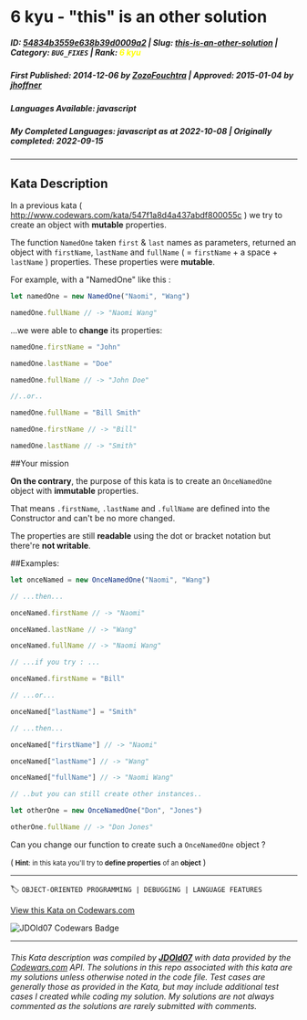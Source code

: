 # 6 kyu - "this" is an other solution

##### **ID**: [54834b3559e638b39d0009a2](https://www.codewars.com/kata/54834b3559e638b39d0009a2) | **Slug**: [this-is-an-other-solution](https://www.codewars.com/kata/54834b3559e638b39d0009a2) | **Category**: `BUG_FIXES` | **Rank**: <span style="color:yellow">6 kyu</span>

##### **First Published**: 2014-12-06 **_by_** [ZozoFouchtra](https://www.codewars.com/users/ZozoFouchtra) | **Approved**: 2015-01-04 **_by_** [jhoffner](https://www.codewars.com/users/jhoffner)

##### **Languages Available**: javascript

##### **My Completed Languages**: javascript **_as at_** 2022-10-08 | **Originally completed**: 2022-09-15

---

## Kata Description

In a previous kata ( http://www.codewars.com/kata/547f1a8d4a437abdf800055c ) we try to create an object with **mutable** properties.

The function `NamedOne` taken `first` & `last` names as parameters, returned an object with `firstName`, `lastName` and `fullName` ( = `firstName` + a space + `lastName` ) properties. These properties were **mutable**.

For example, with a "NamedOne" like this :

```javascript
let namedOne = new NamedOne("Naomi", "Wang")

namedOne.fullName // -> "Naomi Wang"
```

...we were able to **change** its properties:

```javascript
namedOne.firstName = "John"

namedOne.lastName = "Doe"

namedOne.fullName // -> "John Doe"

//..or..

namedOne.fullName = "Bill Smith"

namedOne.firstName // -> "Bill"

namedOne.lastName // -> "Smith"
```

##Your mission

**On the contrary**, the purpose of this kata is to create an `OnceNamedOne` object with **immutable** properties.

That means `.firstName`, `.lastName` and `.fullName` are defined into the Constructor and can't be no more changed.

The properties are still **readable** using the dot or bracket notation but there're **not writable**.

##Examples:

```javascript
let onceNamed = new OnceNamedOne("Naomi", "Wang")

// ...then...

onceNamed.firstName // -> "Naomi"

onceNamed.lastName // -> "Wang"

onceNamed.fullName // -> "Naomi Wang"

// ...if you try : ...

onceNamed.firstName = "Bill"

// ...or...

onceNamed["lastName"] = "Smith"

// ...then...

onceNamed["firstName"] // -> "Naomi"

onceNamed["lastName"] // -> "Wang"

onceNamed["fullName"] // -> "Naomi Wang"

// ..but you can still create other instances..

let otherOne = new OnceNamedOne("Don", "Jones")

otherOne.fullName // -> "Don Jones"
```

Can you change our function to create such a `OnceNamedOne` object ?

(<small> **Hint**: in this kata you'll try to **define properties** of an **object**</small> )

---

🏷 `OBJECT-ORIENTED PROGRAMMING | DEBUGGING | LANGUAGE FEATURES`

[View this Kata on Codewars.com](https://www.codewars.com/kata/54834b3559e638b39d0009a2)

![](https://www.codewars.com/users/jdold07/badges/large "JDOld07 Codewars Badge")

---

###### _This Kata description was compiled by [**JDOld07**](https://tpstech.dev) with data provided by the [Codewars.com](https://www.codewars.com) API. The solutions in this repo associated with this kata are my solutions unless otherwise noted in the code file. Test cases are generally those as provided in the Kata, but may include additional test cases I created while coding my solution. My solutions are not always commented as the solutions are rarely submitted with comments._
